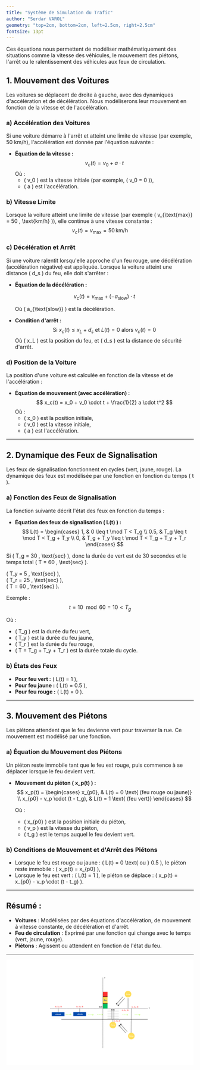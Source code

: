 ```yaml
---
title: "Système de Simulation du Trafic"
author: "Serdar VAROL"
geometry: "top=2cm, bottom=2cm, left=2.5cm, right=2.5cm"
fontsize: 13pt
---
```


Ces équations nous permettent de modéliser mathématiquement des situations comme la vitesse des véhicules, le mouvement des piétons, l'arrêt ou le ralentissement des véhicules aux feux de circulation.


## 1. Mouvement des Voitures

Les voitures se déplacent de droite à gauche, avec des dynamiques d'accélération et de décélération. Nous modéliserons leur mouvement en fonction de la vitesse et de l'accélération.

### a) **Accélération des Voitures**
Si une voiture démarre à l'arrêt et atteint une limite de vitesse (par exemple, 50 km/h), l'accélération est donnée par l'équation suivante :

- **Équation de la vitesse :**
  $$
  v_c(t) = v_0 + a \cdot t
  $$
  Où :
   - \( v_0 \)  est la vitesse initiale (par exemple, \( v_0 = 0 \)),
   - \( a \) est l'accélération.

### b) **Vitesse Limite**
Lorsque la voiture atteint une limite de vitesse (par exemple \( v_{\text{max}} = 50 \, \text{km/h} \)), elle continue à une vitesse constante :
$$
v_c(t) = v_{\text{max}} = 50 \, \text{km/h}
$$

### c) **Décélération et Arrêt**
Si une voiture ralentit lorsqu'elle approche d'un feu rouge, une décélération (accélération négative) est appliquée. Lorsque la voiture atteint une distance \( d_s \) du feu, elle doit s'arrêter :

- **Équation de la décélération :**

  $$
  v_c(t) = v_{\text{max}} + (-a_{\text{slow}}) \cdot t
  $$

  Où \( a_{\text{slow}} \) est la décélération.

- **Condition d'arrêt :**
  $$
  \text{Si } x_c(t) \leq x_L + d_s \text{ et } L(t) = 0 \text{ alors } v_c(t) = 0
  $$
  Où \( x_L \) est la position du feu, et \( d_s \) est la distance de sécurité d'arrêt.

### d) **Position de la Voiture**
La position d'une voiture est calculée en fonction de la vitesse et de l'accélération :

- **Équation de mouvement (avec accélération) :**
  $$
  x_c(t) = x_0 + v_0 \cdot t + \frac{1}{2} a \cdot t^2
  $$
  Où :
   - \( x_0 \) est la position initiale,
   - \( v_0 \) est la vitesse initiale,
   - \( a \) est l'accélération.

---

## 2. Dynamique des Feux de Signalisation

Les feux de signalisation fonctionnent en cycles (vert, jaune, rouge). La dynamique des feux est modélisée par une fonction en fonction du temps \( t \).

### a) **Fonction des Feux de Signalisation**
La fonction suivante décrit l'état des feux en fonction du temps :

- **Équation des feux de signalisation \( L(t) \) :**
  $$
  L(t) =
  \begin{cases}
  1, & 0 \leq t \mod T < T_g \\  
  0.5, & T_g \leq t \mod T < T_g + T_y \\
  0, & T_g + T_y \leq t \mod T < T_g + T_y + T_r
  \end{cases}
  $$

Si \( T_g = 30 \, \text{sec} \), donc la durée de vert est de 30 secondes et le temps total \( T = 60 \, \text{sec} \).

\( T_y = 5 \, \text{sec} \),  
\( T_r = 25 \, \text{sec} \),  
\( T = 60 \, \text{sec} \).

Exemple : 
$$ 
t = 10 \mod 60 = 10 < T_g 
$$

  Où :  
  - \( T_g \) est la durée du feu vert,  
  - \( T_y \) est la durée du feu jaune,  
  - \( T_r \) est la durée du feu rouge,  
  - \( T = T_g + T_y + T_r \) est la durée totale du cycle.

### b) **États des Feux**
- **Pour feu vert :** \( L(t) = 1 \),
- **Pour feu jaune :** \( L(t) = 0.5 \),
- **Pour feu rouge :** \( L(t) = 0 \).

---

## 3. Mouvement des Piétons

Les piétons attendent que le feu devienne vert pour traverser la rue. Ce mouvement est modélisé par une fonction.

### a) **Équation du Mouvement des Piétons**
Un piéton reste immobile tant que le feu est rouge, puis commence à se déplacer lorsque le feu devient vert.

- **Mouvement du piéton \( x_p(t) \) :**
  $$
  x_p(t) =
  \begin{cases}
  x_{p0}, & L(t) = 0 \text{ (feu rouge ou jaune)} \\
  x_{p0} - v_p \cdot (t - t_g), & L(t) = 1 \text{ (feu vert)}
  \end{cases}
  $$

  Où :  
  - \( x_{p0} \) est la position initiale du piéton,  
  - \( v_p \) est la vitesse du piéton,  
  - \( t_g \) est le temps auquel le feu devient vert.

### b) **Conditions de Mouvement et d'Arrêt des Piétons**
- Lorsque le feu est rouge ou jaune : \( L(t) = 0 \text{ ou } 0.5 \), le piéton reste immobile : \( x_p(t) = x_{p0} \),  
- Lorsque le feu est vert : \( L(t) = 1 \), le piéton se déplace : \( x_p(t) = x_{p0} - v_p \cdot (t - t_g) \).

---

## Résumé :

- **Voitures** : Modélisées par des équations d'accélération, de mouvement à vitesse constante, de décélération et d'arrêt.  
- **Feu de circulation** : Exprimé par une fonction qui change avec le temps (vert, jaune, rouge).  
- **Piétons** : Agissent ou attendent en fonction de l'état du feu.

---



![conception](veic.png)



